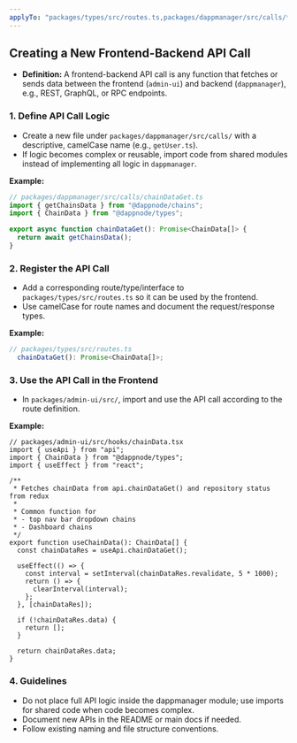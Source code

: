 ```yaml
---
applyTo: "packages/types/src/routes.ts,packages/dappmanager/src/calls/**/*.ts,packages/admin-ui/src/**/*.tsx"
---
```


## Creating a New Frontend-Backend API Call

- **Definition:** A frontend-backend API call is any function that fetches or sends data between the frontend (`admin-ui`) and backend (`dappmanager`), e.g., REST, GraphQL, or RPC endpoints.

### 1. Define API Call Logic
- Create a new file under `packages/dappmanager/src/calls/` with a descriptive, camelCase name (e.g., `getUser.ts`).
- If logic becomes complex or reusable, import code from shared modules instead of implementing all logic in `dappmanager`.

**Example:**
```ts
// packages/dappmanager/src/calls/chainDataGet.ts
import { getChainsData } from "@dappnode/chains";
import { ChainData } from "@dappnode/types";

export async function chainDataGet(): Promise<ChainData[]> {
  return await getChainsData();
}

```

### 2. Register the API Call
- Add a corresponding route/type/interface to `packages/types/src/routes.ts` so it can be used by the frontend.
- Use camelCase for route names and document the request/response types.

**Example:**
```ts
// packages/types/src/routes.ts
  chainDataGet(): Promise<ChainData[]>;
```

### 3. Use the API Call in the Frontend
- In `packages/admin-ui/src/`, import and use the API call according to the route definition.

**Example:**
```tsx
// packages/admin-ui/src/hooks/chainData.tsx
import { useApi } from "api";
import { ChainData } from "@dappnode/types";
import { useEffect } from "react";

/**
 * Fetches chainData from api.chainDataGet() and repository status from redux
 *
 * Common function for
 * - top nav bar dropdown chains
 * - Dashboard chains
 */
export function useChainData(): ChainData[] {
  const chainDataRes = useApi.chainDataGet();

  useEffect(() => {
    const interval = setInterval(chainDataRes.revalidate, 5 * 1000);
    return () => {
      clearInterval(interval);
    };
  }, [chainDataRes]);

  if (!chainDataRes.data) {
    return [];
  }

  return chainDataRes.data;
}
```

### 4. Guidelines
- Do not place full API logic inside the dappmanager module; use imports for shared code when code becomes complex.
- Document new APIs in the README or main docs if needed.
- Follow existing naming and file structure conventions.
